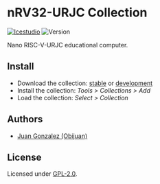 # nRV32-URJC Collection

[![Icestudio](https://img.shields.io/badge/collection-icestudio-blue.svg)](https://github.com/FPGAwars/icestudio)
![Version](https://img.shields.io/badge/version-v0.1.0-orange.svg)

Nano RISC-V-URJC educational computer.

## Install

* Download the collection: [stable](https://github.com/Obijuan/nRV32-URJC/archive/v0.1.0.zip) or [development](https://github.com/Obijuan/nRV32-URJC/archive/master.zip)
* Install the collection: *Tools > Collections > Add*
* Load the collection: *Select > Collection*




## Authors
* [Juan Gonzalez (Obijuan)](https://github.com/Obijuan)


## License

Licensed under [GPL-2.0](https://opensource.org/licenses/GPL-2.0).
